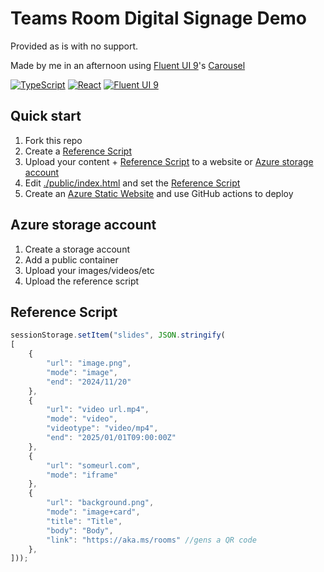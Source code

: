 # Teams Room Digital Signage Demo

Provided as is with no support.

Made by me in an afternoon using [Fluent UI 9](https://react.fluentui.dev/)'s [Carousel](https://react.fluentui.dev/?path=/docs/components-carousel--docs)

[![TypeScript](https://img.shields.io/badge/TypeScript-3178C6?logo=typescript&logoColor=fff)](https://www.typescriptlang.org/) [![React](https://img.shields.io/badge/React-%2320232a.svg?logo=react&logoColor=%2361DAFB)](https://react.dev/)
[![Fluent UI 9](https://img.shields.io/badge/Fluent_UI-v9-green?labelColor=gray&color=green&link=https%3A%2F%2Freact.fluentui.dev%2F)](https://react.fluentui.dev/)



## Quick start

1. Fork this repo
2. Create a [Reference Script](#reference-script)
3. Upload your content + [Reference Script](#reference-script) to a website or [Azure storage account](#azure-storage-account)
4. Edit [./public/index.html](./public/index.html) and set the [Reference Script](#reference-script)
5. Create an [Azure Static Website](https://azure.microsoft.com/en-us/products/app-service/static) and use GitHub actions to deploy

## Azure storage account

1. Create a storage account
2. Add a public container
3. Upload your images/videos/etc
4. Upload the reference script

## Reference Script

```javascript
sessionStorage.setItem("slides", JSON.stringify(
[
	{
		"url": "image.png",
		"mode": "image",
		"end": "2024/11/20"
	},
	{
		"url": "video url.mp4",
		"mode": "video",
		"videotype": "video/mp4",
		"end": "2025/01/01T09:00:00Z"
	},
	{
		"url": "someurl.com",
		"mode": "iframe"
	},
	{
		"url": "background.png",
		"mode": "image+card",
		"title": "Title",
		"body": "Body",
		"link": "https://aka.ms/rooms" //gens a QR code
	},
]));
```
